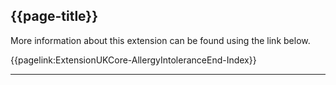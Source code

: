 ## {{page-title}}

More information about this extension can be found using the link below.

{{pagelink:ExtensionUKCore-AllergyIntoleranceEnd-Index}}

---
